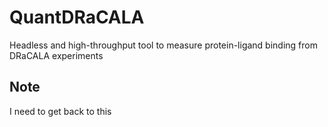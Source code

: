 # QuantDRaCALA
Headless and high-throughput tool to measure protein-ligand binding from DRaCALA experiments 

## Note
I need to get back to this
